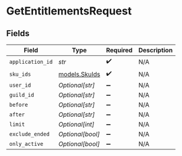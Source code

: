 # GetEntitlementsRequest


## Fields

| Field                                | Type                                 | Required                             | Description                          |
| ------------------------------------ | ------------------------------------ | ------------------------------------ | ------------------------------------ |
| `application_id`                     | *str*                                | :heavy_check_mark:                   | N/A                                  |
| `sku_ids`                            | [models.SkuIds](../models/skuids.md) | :heavy_check_mark:                   | N/A                                  |
| `user_id`                            | *Optional[str]*                      | :heavy_minus_sign:                   | N/A                                  |
| `guild_id`                           | *Optional[str]*                      | :heavy_minus_sign:                   | N/A                                  |
| `before`                             | *Optional[str]*                      | :heavy_minus_sign:                   | N/A                                  |
| `after`                              | *Optional[str]*                      | :heavy_minus_sign:                   | N/A                                  |
| `limit`                              | *Optional[int]*                      | :heavy_minus_sign:                   | N/A                                  |
| `exclude_ended`                      | *Optional[bool]*                     | :heavy_minus_sign:                   | N/A                                  |
| `only_active`                        | *Optional[bool]*                     | :heavy_minus_sign:                   | N/A                                  |